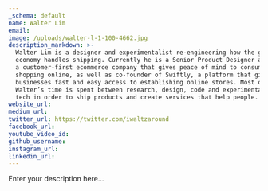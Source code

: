 ```yaml
---
_schema: default
name: Walter Lim
email:
image: /uploads/walter-l-1-100-4662.jpg
description_markdown: >-
  Walter Lim is a designer and experimentalist re-engineering how the global
  economy handles shipping. Currently he is a Senior Product Designer at Boxer,
  a customer-first ecommerce company that gives peace of mind to consumers when
  shopping online, as well as co-founder of Swiftly, a platform that gives small
  businesses fast and easy access to establishing online stores. Most often,
  Walter’s time is spent between research, design, code and experimentation with
  tech in order to ship products and create services that help people.
website_url:
medium_url:
twitter_url: https://twitter.com/iwaltzaround
facebook_url:
youtube_video_id:
github_username:
instagram_url:
linkedin_url:
---
```

Enter your description here...
